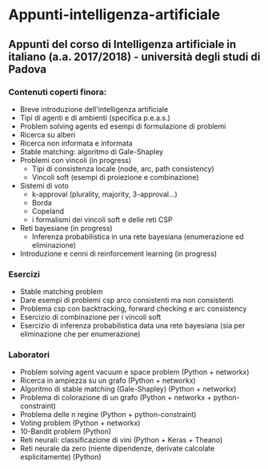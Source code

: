 # Appunti-intelligenza-artificiale

## Appunti del corso di Intelligenza artificiale in italiano (a.a. 2017/2018) - università degli studi di Padova

### Contenuti coperti finora:

- Breve introduzione dell'intelligenza artificiale
- Tipi di agenti e di ambienti (specifica p.e.a.s.)
- Problem solving agents ed esempi di formulazione di problemi
- Ricerca su alberi
- Ricerca non informata e informata
- Stable matching: algoritmo di Gale-Shapley
- Problemi con vincoli (in progress)
  - Tipi di consistenza locale (node, arc, path consistency)
  - Vincoli soft (esempi di proiezione e combinazione)
- Sistemi di voto
  - k-approval (plurality, majority, 3-approval...)
  - Borda
  - Copeland
  - i formalismi dei vincoli soft e delle reti CSP
- Reti bayesiane (in progress)
  - Inferenza probabilistica in una rete bayesiana (enumerazione ed eliminazione)
- Introduzione e cenni di reinforcement learning (in progress)

### Esercizi

- Stable matching problem
- Dare esempi di problemi csp arco consistenti ma non consistenti
- Problema csp con backtracking, forward checking e arc consistency
- Esercizio di combinazione per i vincoli soft
- Esercizio di inferenza probabilistica data una rete bayesiana (sia per eliminazione che per enumerazione)

### Laboratori

- Problem solving agent vacuum e space problem (Python + networkx)
- Ricerca in ampiezza su un grafo (Python + networkx)
- Algoritmo di stable matching (Gale-Shapley) (Python + networkx)
- Problema di colorazione di un grafo (Python + networkx + python-constraint)
- Problema delle n regine (Python + python-constraint)
- Voting problem (Python + networkx)
- 10-Bandit problem (Python)
- Reti neurali: classificazione di vini (Python + Keras + Theano)
- Reti neurale da zero (niente dipendenze, derivate calcolate esplicitamente) (Python)



